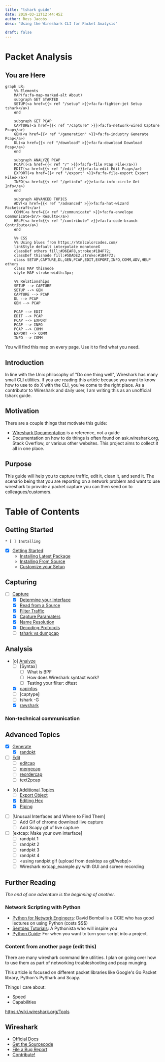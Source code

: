 ```yaml
---
title: "tshark guide"
date: 2019-03-12T12:44:45Z
author: Ross Jacobs
desc: "Using the Wireshark CLI for Packet Analysis"

draft: false
---
```


# Packet Analysis

## You are Here <i class="fas fa-map-marked-alt"></i>

```mermaid
graph LR;
	%% Elements
	MAP(fa:fa-map-marked-alt About)
	subgraph GET STARTED
	SETUP(<a href={{< ref "/setup" >}}>fa:fa-fighter-jet Setup tshark</a>)
	end
	
	subgraph GET PCAP
	CAPTURE(<a href={{< ref "/capture" >}}>fa:fa-network-wired Capture Pcap</a>)
	GEN(<a href={{< ref "/generation" >}}>fa:fa-industry Generate Pcap</a>)
	DL(<a href={{< ref "/download" >}}>fa:fa-download Download Pcap</a>)
	end

	subgraph ANALYZE PCAP
	PCAP((<a href={{< ref "/" >}}>fa:fa-file Pcap File</a>))
	EDIT(<a href={{< ref "/edit" >}}>fa:fa-edit Edit Pcap</a>)
	EXPORT(<a href={{< ref "/export" >}}>fa:fa-file-export Export Files</a>)
	INFO(<a href={{< ref "/getinfo" >}}>fa:fa-info-circle Get Info</a>)
	end
	
	subgraph ADVANCED TOPICS
	ADV(<a href={{< ref "/advanced" >}}>fa:fa-hat-wizard Packetcraft</a>)
	COMM(<a href={{< ref "/communicate" >}}>fa:fa-envelope Communicate<br/> Results</a>)
	HELP(<a href={{< ref "/contribute" >}}>fa:fa-code-branch Contribute</a>)
	end
	
	%% CSS
	%% Using blues from https://htmlcolorcodes.com/ 
	linkStyle default interpolate monotoneX
	classDef others fill:#D6EAF8,stroke:#1B4F72;
	classDef thisnode fill:#5DADE2,stroke:#1B4F72;
	class SETUP,CAPTURE,DL,GEN,PCAP,EDIT,EXPORT,INFO,COMM,ADV,HELP others
	class MAP thisnode
	style MAP stroke-width:3px;

	%% Relationships
	SETUP --> CAPTURE
	SETUP --> GEN
	CAPTURE --> PCAP
	DL --> PCAP
	GEN --> PCAP
	
	PCAP --> EDIT
	EDIT --> PCAP
	PCAP --> EXPORT
	PCAP --> INFO
	PCAP --> COMM
	EXPORT --> COMM
	INFO --> COMM
```	

You will find this map on every page. Use it to find what you need.

## Introduction

In line with the Unix philosophy of "Do one thing well", Wireshark has many
small CLI utilities. If you are reading this article because you want to know
how to use to do X with the CLI, you've come to the right place. As a
contributor to Wireshark and daily user, I am writing this as an unofficial
tshark guide.

## Motivation

There are a couple things that motivate this guide:

- [Wireshark Documentation](https://www.wireshark.org/docs/) is a reference, not a guide
- Documentation on how to do things is often found on ask.wireshark.org, Stack Overflow, or various other websites. This project aims to collect it all in one place.

## Purpose

This guide will help you to capture traffic, edit it, clean it, and send it. The
scenario being that you are reporting on a network problem and want to use
wireshark to provide a packet capture you can then send on to
colleagues/customers.

<!-- Kludgy TOC until I can figure out how to include {{ hugo toc }} in the content -->

# Table of Contents

## Getting Started

	* [ ] Installing 
* [X] [Getting Started](/post/wireshark-setup)
  <!-- [[wireshark_setup]] -->
	* [Installing Latest Package](/post/wireshark-setup/#install_from_package)
	* [Installing From Source](/post/wireshark-setup/#install_from_source)
	* [Customize your Setup]()

## Capturing

* [ ] [Capture](/post/wireshark-capturing)
  <!-- [[wireshark_capturing]] --> 
	* [X] [Determine your Interface](/post/wireshark-capturing#dumpcap)
	* [X] [Read from a Source](/post/wireshark-capturing#dumpcap)
	* [X] [Filter Traffic](/post/wireshark-capturing#dumpcap)
	* [X] [Capture Paramaters](/post/wireshark-capturing#dumpcap)
	* [X] [Name Resolution](/post/wireshark-capturing#dumpcap)
	* [X] [Decoding Protocols](/post/wireshark-capturing#dumpcap)
	* [ ] [tshark vs dumpcap](/post/wireshark-capturing#tshark)

## Analysis

* [o] [Analyze](/post/wireshark-info#info) 
  <!-- [[wireshark_info]] -->
	* [ ] [Syntax]
		* [ ] What is BPF
		* [ ] How does Wireshark syntaxt work?
		* [ ] Testing your filter: dftest
	* [X] [capinfos](/post/wireshark-info#capinfos)  
	* [ ] [captype]
	* [ ] tshark -G
	* [X] [rawshark](/post/wireshark-info#rawshark)

### Non-technical communication

## Advanced Topics

- [X] [Generate](/post/wireshark-generation#generate)
  - [X] [randpkt](/post/wireshark-generation#randpkt)
- [ ] [Edit](/post/wireshark-editing#edit)
  - [ ] [editcap](#editcap)
  - [ ] [mergecap](#mergecap)
  - [ ] [reordercap](#reordercap)
  - [ ] [text2pcap](#text2pcap)
- [o] [Additional Topics](/post/wireshark-bonus-topics#additional-topics)  
  - [ ] [Export Object](/post/wireshark-export-object)
  - [X] [Editing Hex](/post/wireshark-bonus-topics#editing-hex)
  - [X] [Piping](/post/wireshark-bonus-topics#piping)
- [ ] [Unusual Interfaces and Where to Find Them]  
  - [ ] Add Gif of chrome download live capture
  - [ ] Add Scapy gif of live capture
- [ ] [extcap: Make your own interface]  
  - [ ] randpkt 1
  - [ ] randpkt 2
  - [ ] randpkt 3
  - [ ] randpkt 4
  - [ ] <using randpkt gif (upload from desktop as gif/webp)>
  - [ ] Wireshark extcap_example.py with GUI and screen recording

## Further Reading

_The end of one adventure is the beginning of another._

### Network Scripting with Python

* [Python for Network Engineers](https://www.youtube.com/watch?v=s6SIVc7C5U0):
  David Bombal is a CCIE who has good lectures on using Python (costs $$$)
* [Sentdex Tutorials](https://www.youtube.com/user/sentdex): A Pythonista who
  will inspire you
* [Python Guide](https://docs.python-guide.org/): For when you want to turn your
  script into a project.

### Content from another page (edit this)

There are many wireshark command line utilities. I plan on going over how to use
them as part of networking troubleshooting and pcap munging.

This article is focused on different packet libraries like Google's Go Packet
library, Python's PyShark and Scapy. 

Things I care about:
* Speed
* Capabilities

https://wiki.wireshark.org/Tools

## Wireshark

* [Official Docs](https://www.wireshark.org/docs/man-pages/)
* [Get the Sourcecode](https://www.wireshark.org/develop.html)
* [File a Bug Report](https://wiki.wireshark.org/ReportingBugs)
* [Contribute!](https://www.wireshark.org/docs/wsdg_html_chunked/)

